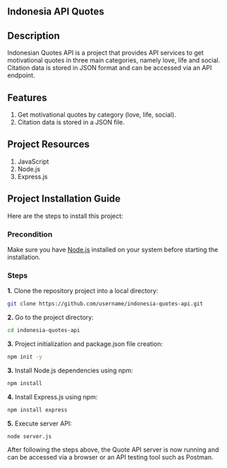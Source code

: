 ## Indonesia API Quotes

## Description

Indonesian Quotes API is a project that provides API services to get motivational quotes in three main categories, namely love, life and social. Citation data is stored in JSON format and can be accessed via an API endpoint.

## Features

1. Get motivational quotes by category (love, life, social).
2. Citation data is stored in a JSON file.

## Project Resources

1. JavaScript
2. Node.js
3. Express.js

## Project Installation Guide

Here are the steps to install this project:

### Precondition

Make sure you have [Node.js](https://nodejs.org/) installed on your system before starting the installation.

### Steps

**1.** Clone the repository project into a local directory:

```bash
git clone https://github.com/username/indonesia-quotes-api.git
```

**2.** Go to the project directory:

```bash
cd indonesia-quotes-api
```

**3.** Project initialization and package.json file creation:

```bash
npm init -y
```

**3.** Install Node.js dependencies using npm:

```bash
npm install
```

**4.** Install Express.js using npm:

```bash
npm install express
```

**5.** Execute server API:

```bash
node server.js
```

After following the steps above, the Quote API server is now running and can be accessed via a browser or an API testing tool such as Postman.
